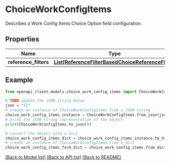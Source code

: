 # ChoiceWorkConfigItems

Describes a Work Config Items Choice Option field configuration.

## Properties

Name | Type | Description | Notes
------------ | ------------- | ------------- | -------------
**reference_filters** | [**List[ReferenceFilterBasedChoiceReferenceFilter]**](ReferenceFilterBasedChoiceReferenceFilter.md) |  | [optional] 

## Example

```python
from openapi_client.models.choice_work_config_items import ChoiceWorkConfigItems

# TODO update the JSON string below
json = "{}"
# create an instance of ChoiceWorkConfigItems from a JSON string
choice_work_config_items_instance = ChoiceWorkConfigItems.from_json(json)
# print the JSON string representation of the object
print(ChoiceWorkConfigItems.to_json())

# convert the object into a dict
choice_work_config_items_dict = choice_work_config_items_instance.to_dict()
# create an instance of ChoiceWorkConfigItems from a dict
choice_work_config_items_form_dict = choice_work_config_items.from_dict(choice_work_config_items_dict)
```
[[Back to Model list]](../README.md#documentation-for-models) [[Back to API list]](../README.md#documentation-for-api-endpoints) [[Back to README]](../README.md)


